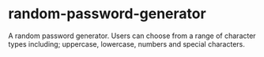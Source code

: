 # random-password-generator
A random password generator. Users can choose from a range of character types including; uppercase, lowercase, numbers and special characters.
